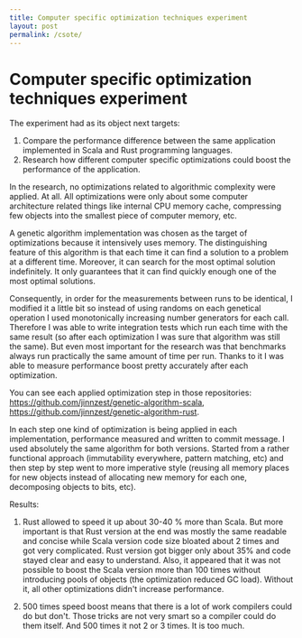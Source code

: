 ```yaml
---
title: Computer specific optimization techniques experiment
layout: post
permalink: /csote/
---
```


# Computer specific optimization techniques experiment

The experiment had as its object next targets:
1. Compare the performance difference between the same application implemented in Scala and Rust programming languages. 
2. Research how different computer specific optimizations could boost the performance of the application. 

In the research, no optimizations related to algorithmic complexity were applied. At all. All optimizations were only about some computer architecture related things like internal CPU memory cache, compressing few objects into the smallest piece of computer memory, etc.

A genetic algorithm implementation was chosen as the target of optimizations because it intensively uses memory. The distinguishing feature of this algorithm is that each time it can find a solution to a problem at a different time. Moreover, it can search for the most optimal solution indefinitely. It only guarantees that it can find quickly enough one of the most optimal solutions.  

Consequently, in order for the measurements between runs to be identical, I modified it a little bit so instead of using randoms on each genetical operation I used monotonically increasing number generators for each call. Therefore I was able to write integration tests which run each time with the same result (so after each optimization I was sure that algorithm was still the same). But even most important for the research was that benchmarks always run practically the same amount of time per run. Thanks to it I was able to measure performance boost pretty accurately after each optimization. 

You can see each applied optimization step in those repositories: https://github.com/jinnzest/genetic-algorithm-scala,
https://github.com/jinnzest/genetic-algorithm-rust. 

In each step one kind of optimization is being applied in each implementation, performance measured and written to commit message. I used absolutely the same algorithm for both versions. Started from a rather functional approach (immutability everywhere, pattern matching, etc) and then step by step went to more imperative style (reusing all memory places for new objects instead of allocating new memory for each one, decomposing objects to bits, etc). 

Results: 
1. Rust allowed to speed it up about 30-40 % more than Scala. But more important is that Rust version at the end was mostly the same readable and concise while Scala version code size bloated about 2 times and got very complicated.  Rust version got bigger only about 35% and code stayed clear and easy to understand. Also, it appeared that it was not possible to boost the Scala version more than 100 times without introducing pools of objects (the optimization reduced GC load). Without it, all other optimizations didn't increase performance. 

2. 500 times speed boost means that there is a lot of work compilers could do but don't. Those tricks are not very smart so a compiler could do them itself. And 500 times it not 2 or 3 times. It is too much. 
